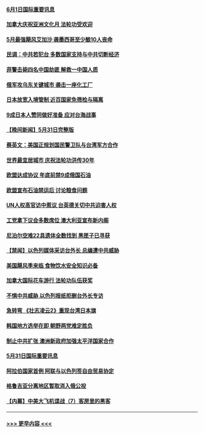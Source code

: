 #### [6月1日国际重要讯息](../pages/prog202/a103443861.md?t=06011901) 
#### [加拿大庆祝亚洲文化月 法轮功受欢迎](../pages/prog202/a103443127.md?t=06011901) 
#### [5月最强飓风艾加沙 袭墨西哥至少酿10人丧命](../pages/prog202/a103443829.md?t=06011901) 
#### [民调：中共若犯台 多数国家支持与中共切断经济](../pages/prog202/a103443805.md?t=06011901) 
#### [菲警击毙四名中国劫匪 解救一中国人质](../pages/prog202/a103443783.md?t=06011901) 
#### [俄军攻乌东关键城市 袭击一座化工厂](../pages/prog202/a103443761.md?t=06011901) 
#### [日本放宽入境管制 近百国家免筛检与隔离](../pages/prog202/a103443636.md?t=06011901) 
#### [9成日本人赞同做好准备 应对台海战事](../pages/prog202/a103443635.md?t=06011901) 
#### [【晚间新闻】5月31日完整版](../pages/prog202/a103443598.md?t=06011901) 
#### [蔡英文：美国正规划国民警卫队与台湾军方合作](../pages/prog202/a103443545.md?t=06011901) 
#### [世界最宜居城市 庆祝法轮功洪传30年](../pages/prog202/a103443362.md?t=06011901) 
#### [欧盟达成协议 年底前禁9成俄国石油](../pages/prog202/a103443358.md?t=06011901) 
#### [欧盟宣布石油禁运后 讨论粮食问题](../pages/prog202/a103443360.md?t=06011901) 
#### [UN人权高官访中惹议 台英德关切中共迫害人权](../pages/prog202/a103443349.md?t=06011901) 
#### [工党拿下议会多数席位 澳大利亚宣布新内阁](../pages/prog202/a103443348.md?t=06011901) 
#### [尼泊尔空难22具遗体全数找到 黑匣子已寻获](../pages/prog202/a103443346.md?t=06011901) 
#### [【禁闻】以色列媒体采访台外长 总编遭中共威胁](../pages/prog202/a103443226.md?t=06011901) 
#### [美国飓风季来临 食物饮水安全知识必备](../pages/prog202/a103443028.md?t=06011901) 
#### [加拿大国际花车游行 法轮功队伍获奖](../pages/prog202/a103442983.md?t=06011901) 
#### [不惧中共威胁 以色列报纸拒删台外长专访](../pages/prog202/a103443012.md?t=06011901) 
#### [急转弯 《壮志凌云2》重现台湾日本旗](../pages/prog202/a103443001.md?t=06011901) 
#### [韩国地方选举在即 朝野两党难定胜负](../pages/prog202/a103442979.md?t=06011901) 
#### [制止中共扩张 澳洲新政府加强太平洋国家合作](../pages/prog202/a103442977.md?t=06011901) 
#### [5月31日国际重要讯息](../pages/prog202/a103442975.md?t=06011901) 
#### [阿拉伯国家首例 阿联与以色列签自由贸易协定](../pages/prog202/a103442938.md?t=06011901) 
#### [格鲁吉亚分离地区暂取消入俄公投](../pages/prog202/a103442853.md?t=06011901) 
#### [【内幕】中美大飞机谍战（7）客房里的黑客](../pages/prog202/a103442863.md?t=06011901) 

----
#### [ >>> 更早内容 <<< ](../indexes/prog202-earlier.md)
